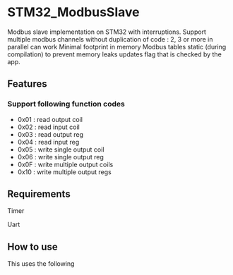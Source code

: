 # STM32_ModbusSlave
Modbus slave implementation on STM32 with interruptions.
Support multiple modbus channels without duplication of code : 2, 3 or more in parallel can work
Minimal footprint in memory
Modbus tables static (during compilation) to prevent memory leaks
updates flag that is checked by the app.

## Features


### Support following function codes
- 0x01 : read output coil
- 0x02 : read input coil
- 0x03 : read output reg
- 0x04 : read input reg
- 0x05 : write single output coil
- 0x06 : write single output reg
- 0x0F : write multiple output coils
- 0x10 : write multiple output regs

## Requirements

Timer

Uart

## How to use



This uses the following 

